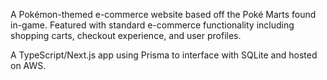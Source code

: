 A Pokémon-themed e-commerce website based off the Poké Marts found in-game. Featured with standard e-commerce functionality including shopping carts, checkout experience, and user profiles.

A TypeScript/Next.js app using Prisma to interface with SQLite and hosted on AWS.
